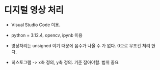 # 디지털 영상 처리
- Visual Studio Code 이용.
- python = 3.12.4, opencv, ipynb 이용

- 영상처리는 unsigned 이기 때문에 음수가 나올 수 가 없다. 0으로 무조건 처리 한다.
- 히스토그램 -> x축 정의, y축 정의. 기준 잡아야함. 범위 중요